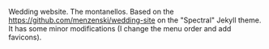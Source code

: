 Wedding website. The montanellos. 
Based on the https://github.com/menzenski/wedding-site on the "Spectral" Jekyll theme.  
It has some minor modifications (I change the menu order and add favicons). 

